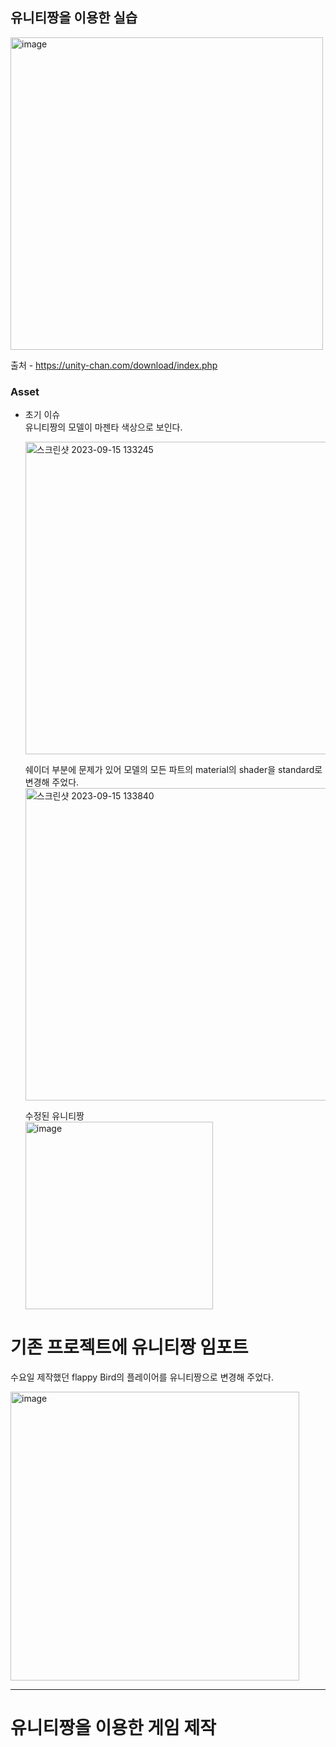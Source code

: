 ## 유니티짱을 이용한 실습
<img width="500" alt="image" src="https://github.com/iou-bohun/group6-Linear-Regression-Calculator/assets/56661597/4de1f8d2-5f5c-44e0-b809-907aa0ec8de4">

출처 - https://unity-chan.com/download/index.php

### Asset 
* 초기 이슈<br/>
  유니티짱의 모델이 마젠타 색상으로 보인다.
  
  <img width="500" alt="스크린샷 2023-09-15 133245" src="https://github.com/iou-bohun/group6-Linear-Regression-Calculator/assets/56661597/e601fab0-270e-4c67-a13a-6b043d1ef747">

  쉐이더 부분에 문제가 있어 모델의 모든 파트의 material의 shader을  standard로 변경해 주었다. 
  <img width="500" alt="스크린샷 2023-09-15 133840" src="https://github.com/iou-bohun/group6-Linear-Regression-Calculator/assets/56661597/0c5d122e-9d31-4d58-8a30-34d72662d913">
  
  수정된 유니티짱<br/>
  <img width="300" alt="image" src="https://github.com/iou-bohun/group6-Linear-Regression-Calculator/assets/56661597/e0a7c6d1-5cf4-419d-ae85-a2cff7b2a778">

# 기존 프로젝트에 유니티짱 임포트

  수요일 제작했던 flappy Bird의 플레이어를 유니티짱으로 변경해 주었다.

  <img width="462" alt="image" src="https://github.com/iou-bohun/group6-Linear-Regression-Calculator/assets/56661597/e15d15a0-9cba-4b42-b55a-95af4c0d1987">

  --------------------------------------------------------------------------------
  # 유니티짱을 이용한 게임 제작
